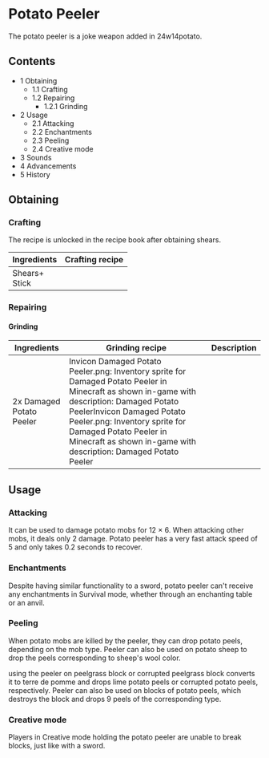 # Potato Peeler
The potato peeler is a joke weapon added in 24w14potato.

## Contents
- 1 Obtaining
	- 1.1 Crafting
	- 1.2 Repairing
		- 1.2.1 Grinding
- 2 Usage
	- 2.1 Attacking
	- 2.2 Enchantments
	- 2.3 Peeling
	- 2.4 Creative mode
- 3 Sounds
- 4 Advancements
- 5 History

## Obtaining
### Crafting
The recipe is unlocked in the recipe book after obtaining shears.

| Ingredients       | Crafting recipe |
|-------------------|-----------------|
| Shears+<br/>Stick |                 |

### Repairing
#### Grinding
| Ingredients              | Grinding recipe                                                                                                                                                                                                                                                                                        | Description |
|--------------------------|--------------------------------------------------------------------------------------------------------------------------------------------------------------------------------------------------------------------------------------------------------------------------------------------------------|-------------|
| 2x Damaged Potato Peeler | Invicon Damaged Potato Peeler.png: Inventory sprite for Damaged Potato Peeler in Minecraft as shown in-game with description: Damaged Potato PeelerInvicon Damaged Potato Peeler.png: Inventory sprite for Damaged Potato Peeler in Minecraft as shown in-game with description: Damaged Potato Peeler |             |

## Usage
### Attacking
It can be used to damage potato mobs for 12 × 6. When attacking other mobs, it deals only 2 damage. Potato peeler has a very fast attack speed of 5 and only takes 0.2 seconds to recover.

### Enchantments
Despite having similar functionality to a sword, potato peeler can't receive any enchantments in Survival mode, whether through an enchanting table or an anvil.

### Peeling
When potato mobs are killed by the peeler, they can drop potato peels, depending on the mob type. Peeler can also be used on potato sheep to drop the peels corresponding to sheep's wool color.

using the peeler on peelgrass block or corrupted peelgrass block converts it to terre de pomme and drops lime potato peels or corrupted potato peels, respectively. Peeler can also be used on blocks of potato peels, which destroys the block and drops 9 peels of the corresponding type.

### Creative mode
Players in Creative mode holding the potato peeler are unable to break blocks, just like with a sword.

